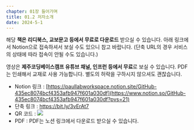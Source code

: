 ```yaml
---
chapter: 01장 들어가며
title: 01.2 저자소개
date: 2024-5-1
---
```


해당 **책은 리디북스, 교보문고 등에서 무료로 다운로드** 받으실 수 있습니다. 아래 링크에서 Notion으로 접속하셔서 보실 수도 있으니 참고 바랍니다. (단축 URL의 경우 서비스의 상태에 따라 접속이 안될 수도 있습니다.)

영상은 **제주코딩베이스캠프 유튜브 채널, 인프런 등에서 무료**로 보실 수 있습니다. PDF는 인쇄해서 교재로 사용 가능합니다. 별도의 허락을 구하시지 않으셔도 괜찮습니다.

- Notion 링크 : [https://paullabworkspace.notion.site/GitHub-435ec8074bcf4353afb947f601a030df](https://www.notion.so/GitHub-435ec8074bcf4353afb947f601a030df?pvs=21)
- 단축 링크 : https://bit.ly/3vErAt7
- QR 코드 :
  ![](/images/github/chapter01-2-1.png)
- PDF : PDF는 노션 링크에서 다운로드 받으실 수 있습니다.
